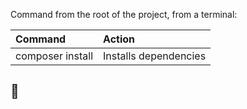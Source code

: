 
Command from the root of the project, from a terminal:

| Command                | Action                                           |
| :--------------------- | :----------------------------------------------- |
| composer install       | Installs dependencies                            |  

## 👀
